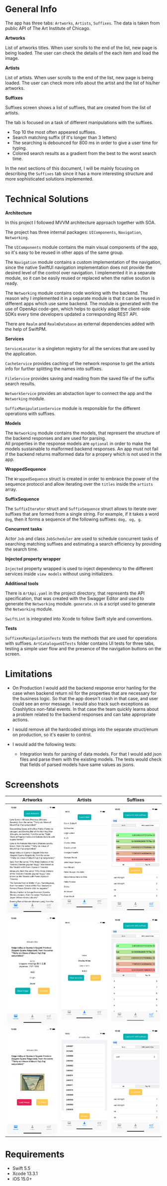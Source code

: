   # General Info  

The app has three tabs: `Artworks`, `Artists`, `Suffixes`. The data is taken from public API of The Art Institute of Chicago.

**Artworks**  

List of artworks titles. When user scrolls to the end of the list, new page is being loaded. The user can check the details of the each item and load the image.

**Artists**  

List of artists. When user scrolls to the end of the list, new page is being loaded. The user can check more info about the artist and the list of his/her artworks.

**Suffixes**  

Suffixes screen shows a list of suffixes, that are created from the list of artists.

The tab is focused on a task of different manipulations with the suffixes. 
* Top 10 the most often appeared suffixes.
* Search matching suffix (if it's longer than 3 letters)
* The searching is debounced for 800 ms in order to give a user time for typing.
* Colored search results as a gradient from the best to the worst search time.

In the next sections of this document, I will be mainly focusing on describing the `Suffixes` tab since it has a more interesting structure and more sophisticated solutions implemented.
  
  # Technical Solutions    

**Architecture**  
  
In this project I followed MVVM architecture approach together with SOA.  
  
The project has three internal packages: `UIComponents`, `Navigation`, `Networking`.  

The `UIComponents` module contains the main visual components of the app, so it's easy to be reused in other apps of the same group.

The `Navigation` module contains a custom implementation of the navigation, since the native SwiftUI navigation implementation does not provide the desired level of the control over navigation. 
I implemented it in a separate module, so it can be easily reused or replaced when the native soution is ready.
  
The `Networking` module contains code working with the backend. The reason why I implemented it in a separate module is that it can be reused in different apps which use same backend. 
The module is generated with the use of OpenApi code-gen, which helps to quickly adapt the client-side SDKs every time developers updated a corresponding REST API.

There are `Realm` and `RealmDatabase` as external dependencies added with the help of SwiftPM.
  
**Services**  
  
`ServiceLocator` is a singleton registry for all the services that are used by the application.

`CacheService` provides caching of the network response to get the artists info for further splitting the names into suffixes.

`FileService` provides saving and reading from the saved file of the suffix search results.

`NetworkService` provides an abstaction layer to connect the app and the `Networking` module.

`SuffixManipulationService` module is responsible for the different operations with suffixes. 
  
**Models**  
  
The `Networking` module contains the models, that represent the structure of the backend responses and are used for parsing.   
All properties in the response models are `optional` in order to make the models sustainable to malformed backend responses. An app must not fail if the backend returns malformed data for a propery which is not used in the app.   
  
**WrappedSequence**  
  
The `WrappedSequence` struct is created in order to embrace the power of the sequence protocol and allow iterating over the `titles` inside the `artists` array.

**SuffixSequence**  

The `SuffixIterator` struct and `SuffixSequence` struct allows to iterate over suffixes that are formed from a single string. For example, if it takes a word `dog`, then it forms a sequence of the following suffixes: `dog, og, g`.

**Concurrent tasks**

Actor `Job` and class `JobScheduler` are used to schedule concurrent tasks of searching matching suffixes and estimating a search efficiency by providing the search time.

**Injected property wrapper**

`Injected` property wrapped is used to inject dependency to the different services inside `view models` without using initializers.

**Additional tools**  

There is `ArtApi.yaml` in the project directory, that represents the API specification, that was created with the Swagger Editor and used to generate the `Networking` module.
`generate.sh` is a script used to generate the `Networking` module.

`SwiftLint` is integrated into Xcode to follow Swift style and conventions.

**Tests**  

`SuffixesManipulationTests` tests the methods that are used for operations with suffixes.
`ArtCatalogueUITests` folder contains UI tests for three tabs, testing a simple user flow and the presence of the navigation buttons on the screen.

# Limitations  
    
* On Production I would add the backend response error hanling for the case when backend return nil for the properties that are necessary for the business logic.
So that the app doesn't crash in that case, and user could see an error message. I would also track such exceptions as Crashlytics non-fatal events. In that case the team quickly learns about a problem related to the backend responses and can take appropriate actions.  

* I would remove all the hardcoded strings into the separate struct/enum on production, so it's easier to control.

* I would add the following tests:
  * Integration tests for parsing of data models. For that I would add json files and parse them with the existing models. The tests would check that fields of parsed models have same values as jsons.


# Screenshots
Artworks | Artists | Suffixes
------------ | ------------- | -------------
![Screenshot](/Screenshots/1.png) | ![Screenshot](/Screenshots/4.png) | ![Screenshot](/Screenshots/7.png)
![Screenshot](/Screenshots/2.png) | ![Screenshot](/Screenshots/5.png) | ![Screenshot](/Screenshots/8.png)
![Screenshot](/Screenshots/3.png) | ![Screenshot](/Screenshots/6.png) | ![Screenshot](/Screenshots/9.png)

# Requirements

* Swift 5.5
* Xcode 13.3.1
* iOS 15.0+  
